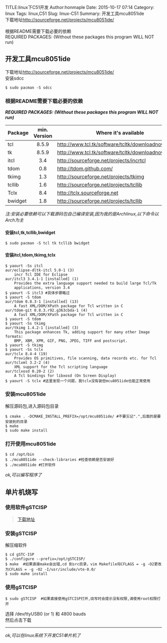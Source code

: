 TITLE:linux下C51开发 
Author:honmaple 
Date: 2015-10-17 07:14
Category: linux
Tags: linux,C51
Slug: linux-C51
Summary:  开发工具mcu8051ide<br />下载地址<http://sourceforge.net/projects/mcu8051ide/><br /><br />根据README需要下载必要的依赖<br />REQUIRED PACKAGES:	(Without these packages this program WILL NOT run)
 

## 开发工具mcu8051ide
下载地址<http://sourceforge.net/projects/mcu8051ide/>  
安装sdcc  
    
    $ sudo pacman -S sdcc
### 根据README需要下载必要的依赖
***REQUIRED PACKAGES:	(Without these packages this program WILL NOT run)***

|Package  | min. Version |         Where it's available                      |
|---------|:------------:|---------------------------------------------------|
|tcl	  |	8.5.9	     |http://www.tcl.tk/software/tcltk/downloadnow84.html|
|tk	      |	8.5.9	     |http://www.tcl.tk/software/tcltk/downloadnow84.html|
|itcl	  |	3.4 	     |http://sourceforge.net/projects/incrtcl            |
|tdom	  |	0.8 	     |http://tdom.github.com/                            |
|tkimg	  |	1.3 	     |http://sourceforge.net/projects/tkimg              |
|tcllib	  |	1.6 	     |http://sourceforge.net/projects/tcllib             |
|Tclx	  |	8.4 	     |http://tclx.sourceforge.net                        |
|bwidget  |	1.8 	     |http://sourceforge.net/projects/tcllib             |

*注:安装必要依赖可以下载源码包自己编译安装,因为我的是Archlinux,以下命令以Arch为主*

#### 安装tcl,tk,tcllib,bwidget
    $ sudo pacman -S tcl tk tcllib bwidget
#### 安装itcl,tdom,tkimg,tclx
    $ yaourt -Ss itcl
    aur/eclipse-dltk-itcl 5.0-1 (3)
        incr Tcl IDE for Eclipse
    aur/itcl3 3.4.1-1 [installed] (1)
        Provides the extra language support needed to build large Tcl/Tk 
        applications, version 3.4
    $ yaourt -S itcl3 #具体步骤略过
    $ yaourt -S tdom
    aur/tdom 0.8.3-1 [installed] (13)
        A fast XML/DOM/XPath package for Tcl written in C
    aur/tdom-git 0.8.3.r92.g363cbda-1 (4)
        A fast XML/DOM/XPath package for Tcl written in C
    $ yaourt -S tdom
    $ yaourt -Ss tkimg
    aur/tkimg 1.4.2-1 [installed] (3)
        This package enhances Tk, adding support for many other Image formats: 
        BMP, XBM, XPM, GIF, PNG, JPEG, TIFF and postscript.
    $ yaourt -S tkimg
    $ yaourt -Ss tclx
    aur/tclx 8.4-4 (19)
        Provides OS primitives, file scanning, data records etc. for Tcl
    aur/tclxml 3.2-2 (4)
        XML support for the Tcl scripting language
    aur/tclxosd 0.20-2 (2)
        A Tcl bindings for libxosd (On Screen Display)
    $ yaourt -S tclx #这里发现一个问题，我tclx没有装但mcu8051ide也能正常使用
### 安装mcu8051ide
解压源码包,进入源码包目录
    
    $ cmake . -DCMAKE_INSTALL_PREFIX=/opt/mcu8051ide/ #不要忘记".",后面的是要安装到的目录
    $ make
    $ sudo make install 

### 打开使用mcu8051ide
    $ cd /opt/bin
    $ ./mcu8051ide --check-libraries #检查依赖是否安装好
    $ ./mcu8051ide #打开软件
*ok,可以编写程序了*
## 单片机烧写
### 使用软件gSTCISP
>[下载地址](https://osdn.jp/projects/sfnet_gstcisp/releases/?fulllist=1)

### 安装gSTCISP
解压缩软件

    $ cd gSTC-ISP
    $ ./configure --prefix=/opt/gSTCISP/
    $ make  #如果直接make会出错,cd 到src目录，vim Makefile将CFLAGS = -g -O2更改为CFLAGS = -g -O2 -I/usr/include/vte-0.0/
    $ sudo make install
### 使用gSTCISP
    $ sudo gSTCISP  #如果直接使用gSTCISP打开,烧写时会提示没有权限,请使用root权限打开
选择 /dev/ttyUSB0 (or 1) 和 4800 bauds  
然后点击下载

---------------------
*ok,可以在linux系统下开发C51单片机了*

